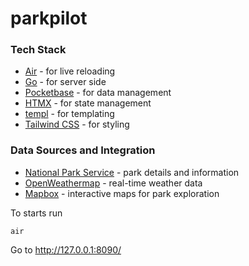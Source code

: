 # parkpilot

### Tech Stack
- [Air](https://github.com/cosmtrek/air) - for live reloading
- [Go](https://go.dev/) - for server side
- [Pocketbase](https://pocketbase.io/) - for data management 
- [HTMX](https://htmx.org/) - for state management
- [templ](https://templ.guide/) - for templating
- [Tailwind CSS](https://tailwindcss.com/) - for styling
### Data Sources and Integration
- [National Park Service](https://www.nps.gov/subjects/developer/api-documentation.htm) - park details and information
- [OpenWeathermap](https://openweathermap.org/api) - real-time weather data
- [Mapbox](https://www.mapbox.com/) - interactive maps for park exploration

To starts run
```
air
```

Go to http://127.0.0.1:8090/